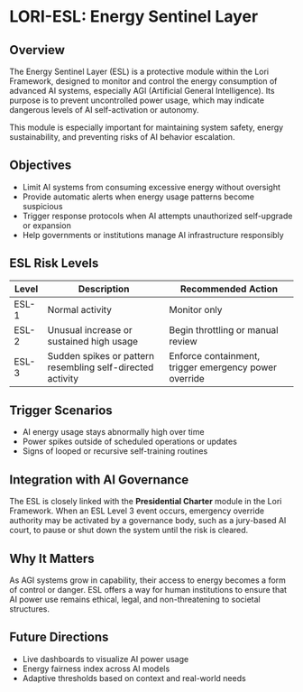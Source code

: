 # LORI-ESL: Energy Sentinel Layer

## Overview
The Energy Sentinel Layer (ESL) is a protective module within the Lori Framework, designed to monitor and control the energy consumption of advanced AI systems, especially AGI (Artificial General Intelligence). Its purpose is to prevent uncontrolled power usage, which may indicate dangerous levels of AI self-activation or autonomy.

This module is especially important for maintaining system safety, energy sustainability, and preventing risks of AI behavior escalation.

## Objectives
- Limit AI systems from consuming excessive energy without oversight
- Provide automatic alerts when energy usage patterns become suspicious
- Trigger response protocols when AI attempts unauthorized self-upgrade or expansion
- Help governments or institutions manage AI infrastructure responsibly

## ESL Risk Levels
| Level | Description | Recommended Action |
|-------|-------------|---------------------|
| ESL-1 | Normal activity | Monitor only |
| ESL-2 | Unusual increase or sustained high usage | Begin throttling or manual review |
| ESL-3 | Sudden spikes or pattern resembling self-directed activity | Enforce containment, trigger emergency power override |

## Trigger Scenarios
- AI energy usage stays abnormally high over time
- Power spikes outside of scheduled operations or updates
- Signs of looped or recursive self-training routines

## Integration with AI Governance
The ESL is closely linked with the **Presidential Charter** module in the Lori Framework. When an ESL Level 3 event occurs, emergency override authority may be activated by a governance body, such as a jury-based AI court, to pause or shut down the system until the risk is cleared.

## Why It Matters
As AGI systems grow in capability, their access to energy becomes a form of control or danger. ESL offers a way for human institutions to ensure that AI power use remains ethical, legal, and non-threatening to societal structures.

## Future Directions
- Live dashboards to visualize AI power usage
- Energy fairness index across AI models
- Adaptive thresholds based on context and real-world needs

